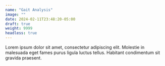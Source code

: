 ```yaml
---
name: "Gait Analysis"
image: ""
date: 2024-02-11T23:48:20-05:00
draft: true
weight: 9999
headless: true
---
```


Lorem ipsum dolor sit amet, consectetur adipiscing elit. Molestie in malesuada eget fames purus ligula luctus tellus. Habitant condimentum sit gravida praesent.